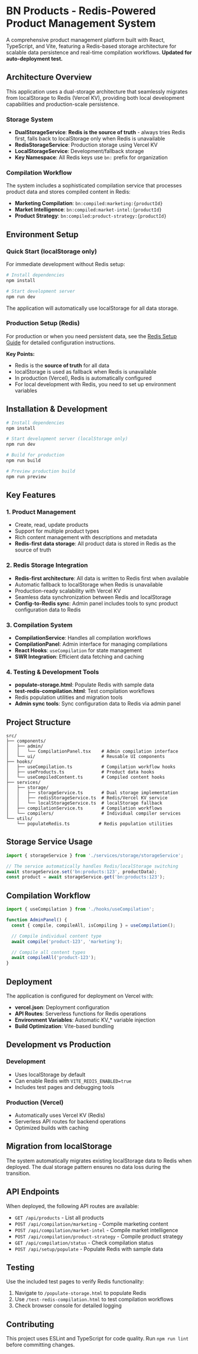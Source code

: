 # BN Products - Redis-Powered Product Management System

A comprehensive product management platform built with React, TypeScript, and Vite, featuring a Redis-based storage architecture for scalable data persistence and real-time compilation workflows. **Updated for auto-deployment test.**

## Architecture Overview

This application uses a dual-storage architecture that seamlessly migrates from localStorage to Redis (Vercel KV), providing both local development capabilities and production-scale persistence.

### Storage System

- **DualStorageService**: **Redis is the source of truth** - always tries Redis first, falls back to localStorage only when Redis is unavailable
- **RedisStorageService**: Production storage using Vercel KV
- **LocalStorageService**: Development/fallback storage
- **Key Namespace**: All Redis keys use `bn:` prefix for organization

### Compilation Workflow

The system includes a sophisticated compilation service that processes product data and stores compiled content in Redis:

- **Marketing Compilation**: `bn:compiled:marketing:{productId}`
- **Market Intelligence**: `bn:compiled:market-intel:{productId}`
- **Product Strategy**: `bn:compiled:product-strategy:{productId}`

## Environment Setup

### Quick Start (localStorage only)

For immediate development without Redis setup:

```bash
# Install dependencies
npm install

# Start development server
npm run dev
```

The application will automatically use localStorage for all data storage.

### Production Setup (Redis)

For production or when you need persistent data, see the [Redis Setup Guide](docs/redis-setup.md) for detailed configuration instructions.

**Key Points:**

- Redis is the **source of truth** for all data
- localStorage is used as fallback when Redis is unavailable
- In production (Vercel), Redis is automatically configured
- For local development with Redis, you need to set up environment variables

## Installation & Development

```bash
# Install dependencies
npm install

# Start development server (localStorage only)
npm run dev

# Build for production
npm run build

# Preview production build
npm run preview
```

## Key Features

### 1. Product Management

- Create, read, update products
- Support for multiple product types
- Rich content management with descriptions and metadata
- **Redis-first data storage**: All product data is stored in Redis as the source of truth

### 2. Redis Storage Integration

- **Redis-first architecture**: All data is written to Redis first when available
- Automatic fallback to localStorage when Redis is unavailable
- Production-ready scalability with Vercel KV
- Seamless data synchronization between Redis and localStorage
- **Config-to-Redis sync**: Admin panel includes tools to sync product configuration data to Redis

### 3. Compilation System

- **CompilationService**: Handles all compilation workflows
- **CompilationPanel**: Admin interface for managing compilations
- **React Hooks**: `useCompilation` for state management
- **SWR Integration**: Efficient data fetching and caching

### 4. Testing & Development Tools

- **populate-storage.html**: Populate Redis with sample data
- **test-redis-compilation.html**: Test compilation workflows
- Redis population utilities and migration tools
- **Admin sync tools**: Sync configuration data to Redis via admin panel

## Project Structure

```
src/
├── components/
│   ├── admin/
│   │   └── CompilationPanel.tsx    # Admin compilation interface
│   └── ui/                         # Reusable UI components
├── hooks/
│   ├── useCompilation.ts           # Compilation workflow hooks
│   ├── useProducts.ts              # Product data hooks
│   └── useCompiledContent.ts       # Compiled content hooks
├── services/
│   ├── storage/
│   │   ├── storageService.ts       # Dual storage implementation
│   │   ├── redisStorageService.ts  # Redis/Vercel KV service
│   │   └── localStorageService.ts  # localStorage fallback
│   ├── compilationService.ts       # Compilation workflows
│   └── compilers/                  # Individual compiler services
└── utils/
    └── populateRedis.ts           # Redis population utilities
```

## Storage Service Usage

```typescript
import { storageService } from './services/storage/storageService';

// The service automatically handles Redis/localStorage switching
await storageService.set('bn:products:123', productData);
const product = await storageService.get('bn:products:123');
```

## Compilation Workflow

```typescript
import { useCompilation } from './hooks/useCompilation';

function AdminPanel() {
  const { compile, compileAll, isCompiling } = useCompilation();

  // Compile individual content type
  await compile('product-123', 'marketing');

  // Compile all content types
  await compileAll('product-123');
}
```

## Deployment

The application is configured for deployment on Vercel with:

- **vercel.json**: Deployment configuration
- **API Routes**: Serverless functions for Redis operations
- **Environment Variables**: Automatic KV\_\* variable injection
- **Build Optimization**: Vite-based bundling

## Development vs Production

### Development

- Uses localStorage by default
- Can enable Redis with `VITE_REDIS_ENABLED=true`
- Includes test pages and debugging tools

### Production (Vercel)

- Automatically uses Vercel KV (Redis)
- Serverless API routes for backend operations
- Optimized builds with caching

## Migration from localStorage

The system automatically migrates existing localStorage data to Redis when deployed. The dual storage pattern ensures no data loss during the transition.

## API Endpoints

When deployed, the following API routes are available:

- `GET /api/products` - List all products
- `POST /api/compilation/marketing` - Compile marketing content
- `POST /api/compilation/market-intel` - Compile market intelligence
- `POST /api/compilation/product-strategy` - Compile product strategy
- `GET /api/compilation/status` - Check compilation status
- `POST /api/setup/populate` - Populate Redis with sample data

## Testing

Use the included test pages to verify Redis functionality:

1. Navigate to `/populate-storage.html` to populate Redis
2. Use `/test-redis-compilation.html` to test compilation workflows
3. Check browser console for detailed logging

## Contributing

This project uses ESLint and TypeScript for code quality. Run `npm run lint` before committing changes.
